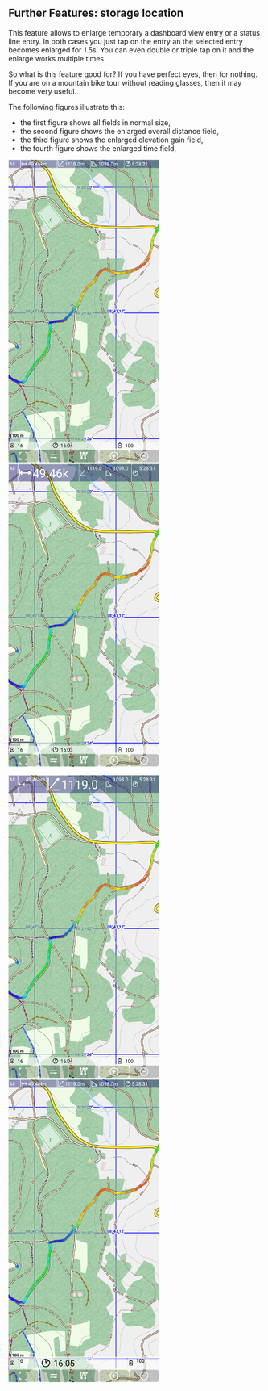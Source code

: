 ## Further Features: storage location
 
This feature allows to enlarge temporary a dashboard view entry or a status line entry. 
In both cases you just tap on the entry an the selected entry becomes enlarged for 1.5s.
You can even double or triple tap on it and the enlarge works multiple times.

So what is this feature good for? If you have perfect eyes, then for nothing. If you are 
on a mountain bike tour without reading glasses, then it may become very useful.

The following figures illustrate this:

- the first figure shows all fields in normal size,
- the second figure shows the enlarged overall distance field,
- the third figure shows the enlarged elevation gain field,
- the fourth figure shows the enlarged time field,

<img src="./el0.png" width="300" />&nbsp;
<img src="./el1.png" width="300" />&nbsp;

<img src="./el2.png" width="300" />&nbsp;
<img src="./el3.png" width="300" />&nbsp;


